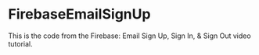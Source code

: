 # FirebaseEmailSignUp
This is the code from the Firebase: Email Sign Up, Sign In, &amp; Sign Out video tutorial.
